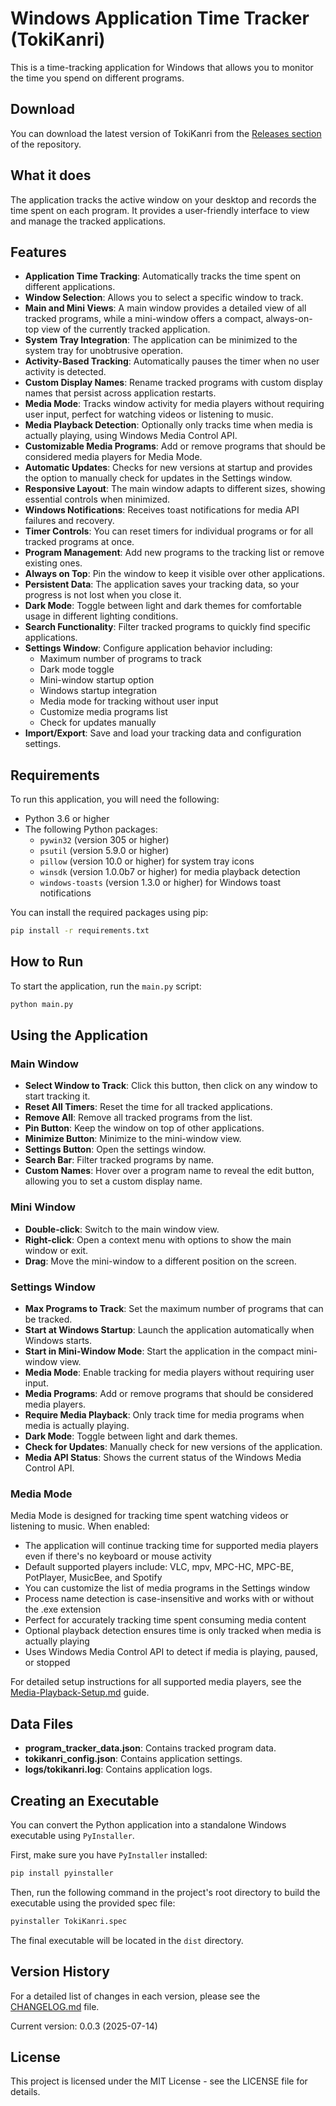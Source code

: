# Windows Application Time Tracker (TokiKanri)

This is a time-tracking application for Windows that allows you to monitor the time you spend on different programs.

## Download

You can download the latest version of TokiKanri from the [Releases section](https://github.com/niiccnm/TokiKanri/releases) of the repository.

## What it does

The application tracks the active window on your desktop and records the time spent on each program. It provides a user-friendly interface to view and manage the tracked applications.

## Features

- **Application Time Tracking**: Automatically tracks the time spent on different applications.
- **Window Selection**: Allows you to select a specific window to track.
- **Main and Mini Views**: A main window provides a detailed view of all tracked programs, while a mini-window offers a compact, always-on-top view of the currently tracked application.
- **System Tray Integration**: The application can be minimized to the system tray for unobtrusive operation.
- **Activity-Based Tracking**: Automatically pauses the timer when no user activity is detected.
- **Custom Display Names**: Rename tracked programs with custom display names that persist across application restarts.
- **Media Mode**: Tracks window activity for media players without requiring user input, perfect for watching videos or listening to music.
- **Media Playback Detection**: Optionally only tracks time when media is actually playing, using Windows Media Control API.
- **Customizable Media Programs**: Add or remove programs that should be considered media players for Media Mode.
- **Automatic Updates**: Checks for new versions at startup and provides the option to manually check for updates in the Settings window.
- **Responsive Layout**: The main window adapts to different sizes, showing essential controls when minimized.
- **Windows Notifications**: Receives toast notifications for media API failures and recovery.
- **Timer Controls**: You can reset timers for individual programs or for all tracked programs at once.
- **Program Management**: Add new programs to the tracking list or remove existing ones.
- **Always on Top**: Pin the window to keep it visible over other applications.
- **Persistent Data**: The application saves your tracking data, so your progress is not lost when you close it.
- **Dark Mode**: Toggle between light and dark themes for comfortable usage in different lighting conditions.
- **Search Functionality**: Filter tracked programs to quickly find specific applications.
- **Settings Window**: Configure application behavior including:
  - Maximum number of programs to track
  - Dark mode toggle
  - Mini-window startup option
  - Windows startup integration
  - Media mode for tracking without user input
  - Customize media programs list
  - Check for updates manually
- **Import/Export**: Save and load your tracking data and configuration settings.

## Requirements

To run this application, you will need the following:

- Python 3.6 or higher
- The following Python packages:
  - `pywin32` (version 305 or higher)
  - `psutil` (version 5.9.0 or higher)
  - `pillow` (version 10.0 or higher) for system tray icons
  - `winsdk` (version 1.0.0b7 or higher) for media playback detection
  - `windows-toasts` (version 1.3.0 or higher) for Windows toast notifications

You can install the required packages using pip:

```bash
pip install -r requirements.txt
```

## How to Run

To start the application, run the `main.py` script:

```bash
python main.py
```

## Using the Application

### Main Window
- **Select Window to Track**: Click this button, then click on any window to start tracking it.
- **Reset All Timers**: Reset the time for all tracked applications.
- **Remove All**: Remove all tracked programs from the list.
- **Pin Button**: Keep the window on top of other applications.
- **Minimize Button**: Minimize to the mini-window view.
- **Settings Button**: Open the settings window.
- **Search Bar**: Filter tracked programs by name.
- **Custom Names**: Hover over a program name to reveal the edit button, allowing you to set a custom display name.

### Mini Window
- **Double-click**: Switch to the main window view.
- **Right-click**: Open a context menu with options to show the main window or exit.
- **Drag**: Move the mini-window to a different position on the screen.

### Settings Window
- **Max Programs to Track**: Set the maximum number of programs that can be tracked.
- **Start at Windows Startup**: Launch the application automatically when Windows starts.
- **Start in Mini-Window Mode**: Start the application in the compact mini-window view.
- **Media Mode**: Enable tracking for media players without requiring user input.
- **Media Programs**: Add or remove programs that should be considered media players.
- **Require Media Playback**: Only track time for media programs when media is actually playing.
- **Dark Mode**: Toggle between light and dark themes.
- **Check for Updates**: Manually check for new versions of the application.
- **Media API Status**: Shows the current status of the Windows Media Control API.

### Media Mode
Media Mode is designed for tracking time spent watching videos or listening to music. When enabled:
- The application will continue tracking time for supported media players even if there's no keyboard or mouse activity
- Default supported players include: VLC, mpv, MPC-HC, MPC-BE, PotPlayer, MusicBee, and Spotify
- You can customize the list of media programs in the Settings window
- Process name detection is case-insensitive and works with or without the .exe extension
- Perfect for accurately tracking time spent consuming media content
- Optional playback detection ensures time is only tracked when media is actually playing
- Uses Windows Media Control API to detect if media is playing, paused, or stopped

For detailed setup instructions for all supported media players, see the [Media-Playback-Setup.md](Media-Playback-Setup.md) guide.

## Data Files
- **program_tracker_data.json**: Contains tracked program data.
- **tokikanri_config.json**: Contains application settings.
- **logs/tokikanri.log**: Contains application logs.

## Creating an Executable

You can convert the Python application into a standalone Windows executable using `PyInstaller`.

First, make sure you have `PyInstaller` installed:

```bash
pip install pyinstaller
```

Then, run the following command in the project's root directory to build the executable using the provided spec file:

```bash
pyinstaller TokiKanri.spec
```

The final executable will be located in the `dist` directory.

## Version History

For a detailed list of changes in each version, please see the [CHANGELOG.md](CHANGELOG.md) file.

Current version: 0.0.3 (2025-07-14)

## License

This project is licensed under the MIT License - see the LICENSE file for details.

